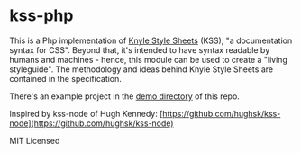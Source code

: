 # kss-php

This is a Php implementation of [Knyle Style Sheets](https://github.com/kneath/kss "KSS Knyle Style Sheets") (KSS), "a documentation syntax for CSS". Beyond that, it's intended to have syntax readable by humans and machines - hence, this module can be used to create a "living styleguide". The methodology and ideas behind Knyle Style Sheets are contained in the specification. 

There's an example project in the [demo directory](/demo "Example project") of this repo.

Inspired by kss-node of Hugh Kennedy: [https://github.com/hughsk/kss-node](https://github.com/hughsk/kss-node)

MIT Licensed